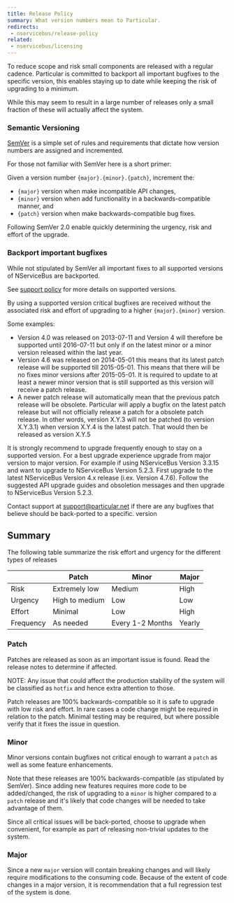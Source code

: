 ```yaml
---
title: Release Policy
summary: What version numbers mean to Particular.
redirects:
 - nservicebus/release-policy
related:
 - nservicebus/licensing
---
```


To reduce scope and risk small components are released with a regular cadence. Particular is committed to backport all important bugfixes to the specific version, this enables staying up to date while keeping the risk of upgrading to a minimum.

While this may seem to result in a large number of releases only a small fraction of these will actually affect the system.


### Semantic Versioning

[SemVer](http://semver.org/) is a simple set of rules and requirements that dictate how version numbers are assigned and incremented.

For those not familiar with SemVer here is a short primer:

Given a version number `{major}.{minor}.{patch}`, increment the:

 * `{major}` version when make incompatible API changes,
 * `{minor}` version when add functionality in a backwards-compatible manner, and
 * `{patch}` version when make backwards-compatible bug fixes.

Following SemVer 2.0 enable quickly determining the urgency, risk and effort of the upgrade.


### Backport important bugfixes

While not stipulated by SemVer all important fixes to all supported versions of NServiceBus are backported.

See [support policy](/nservicebus/upgrades/support-policy.md) for more details on supported versions.

By using a supported version critical bugfixes are received without the associated risk and effort of upgrading to a higher `{major}.{minor}` version.

Some examples:

 * Version 4.0 was released on 2013-07-11 and Version 4 will therefore be supported until 2016-07-11 but only if on the latest minor or a minor version released within the last year.
 * Version 4.6 was released on 2014-05-01 this means that its latest patch release will be supported till 2015-05-01. This means that there will be no fixes minor versions after 2015-05-01. It is required to update to at least a newer minor version that is still supported as this version will receive a patch release.
 * A newer patch release will automatically mean that the previous patch release will be obsolete. Particular will apply a bugfix on the latest patch release but will not officially release a patch for a obsolete patch release. In other words, version X.Y.3 will not be patched (to version X.Y.3.1) when version X.Y.4 is the latest patch. That would then be released as version X.Y.5

It is strongly recommend to upgrade frequently enough to stay on a supported version. For a best upgrade experience upgrade from major version to major version. For example if using NServiceBus Version 3.3.15 and want to upgrade to NServiceBus Version 5.2.3. First upgrade to the latest NServiceBus Version 4.x release (i.ex. Version 4.7.6). Follow the suggested API upgrade guides and obsoletion messages and then upgrade to NServiceBus Version 5.2.3.

Contact support at [support@particular.net](mailto:support@particular.net) if there are any bugfixes that believe should be back-ported to a specific. version 


## Summary

The following table summarize the risk effort and urgency for the different types of releases

|  | Patch | Minor | Major |
|---------|----------------|--------|-------|
| Risk | Extremely low | Medium | High |
| Urgency | High to medium | Low | Low |
| Effort | Minimal | Low | High |
| Frequency | As needed | Every 1-2 Months | Yearly |


### Patch

Patches are released as soon as an important issue is found. Read the release notes to determine if affected.

NOTE: Any issue that could affect the production stability of the system will be classified as `hotfix` and hence extra attention to those.

Patch releases are 100% backwards-compatible so it is safe to upgrade with low risk and effort. In rare cases a code change might be required in relation to the patch. Minimal testing may be required, but where possible verify that it fixes the issue in question.


### Minor

Minor versions contain bugfixes not critical enough to warrant a `patch` as well as some feature enhancements.

Note that these releases are 100% backwards-compatible (as stipulated by SemVer). Since adding new features requires more code to be added/changed, the risk of upgrading to a `minor` is higher compared to a `patch` release and it's likely that code changes will be needed to take advantage of them.

Since all critical issues will be back-ported, choose to upgrade when convenient, for example as part of releasing non-trivial updates to the system.


### Major

Since a new `major` version will contain breaking changes and will likely require modifications to the consuming code. Because of the extent of code changes in a major version, it is recommendation that a full regression test of the system is done.